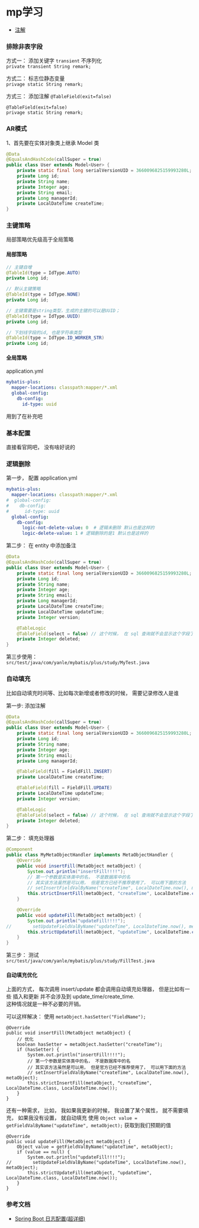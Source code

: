 # mp学习

- [注解](https://mybatis.plus/guide/annotation.html)


### 排除非表字段
方式一： 添加关键字 `transient` 不序列化                     
`private transient String remark;`

方式二： 标志位静态变量                    
`privage static String remark;`

方式三： 添加注解 `@TableField(exit=false)`                                     
```
@TableField(exit=false)
privage static String remark;
```

### AR模式
1、首先要在实体对象类上继承 Model 类
```java
@Data
@EqualsAndHashCode(callSuper = true)
public class User extends Model<User> {
    private static final long serialVersionUID = 3660096825159993280L;
    private Long id;
    private String name;
    private Integer age;
    private String email;
    private Long managerId;
    private LocalDateTime createTime;
}
```


### 主键策略

局部策略优先级高于全局策略

#### 局部策略
```java
// 主键自增
@TableId(type = IdType.AUTO)
private Long id;

// 默认主键策略
@TableId(type = IdType.NONE)
private Long id;

// 主键需要是string类型，生成的主键的可以是UUID；
@TableId(type = IdType.UUID)
private Long id;

// 下划线字段的id, 也是字符串类型
@TableId(type = IdType.ID_WORKER_STR)
private Long id;
```

#### 全局策略
application.yml
```yml
mybatis-plus:
  mapper-locations: classpath:mapper/*.xml
  global-config:
    db-config:
      id-type: uuid
```

用到了在补充吧


### 基本配置
直接看官网吧， 没有啥好说的


### 逻辑删除
第一步， 配置 application.yml
```yml
mybatis-plus:
  mapper-locations: classpath:mapper/*.xml
#  global-config:
#    db-config:
#      id-type: uuid
  global-config:
    db-config:
      logic-not-delete-value: 0  # 逻辑未删除 默认也是这样的
      logic-delete-value: 1 # 逻辑删除的是1 默认也是这样的
```

第二步： 在 entity 中添加备注
```java
@Data
@EqualsAndHashCode(callSuper = true)
public class User extends Model<User> {
    private static final long serialVersionUID = 3660096825159993280L;
    private Long id;
    private String name;
    private Integer age;
    private String email;
    private Long managerId;
    private LocalDateTime createTime;
    private LocalDateTime updateTime;
    private Integer version;

    @TableLogic
    @TableField(select = false) // 这个时候， 在 sql 查询就不会显示这个字段了
    private Integer deleted;
}
```

第三步使用：                              
`src/test/java/com/yanle/mybatis/plus/study/MyTest.java`


### 自动填充
比如自动填充时间等、比如每次新增或者修改的时候， 需要记录修改人是谁

第一步: 添加注解
```java
@Data
@EqualsAndHashCode(callSuper = true)
public class User extends Model<User> {
    private static final long serialVersionUID = 3660096825159993280L;
    private Long id;
    private String name;
    private Integer age;
    private String email;
    private Long managerId;

    @TableField(fill = FieldFill.INSERT)
    private LocalDateTime createTime;

    @TableField(fill = FieldFill.UPDATE)
    private LocalDateTime updateTime;
    private Integer version;

    @TableLogic
    @TableField(select = false) // 这个时候， 在 sql 查询就不会显示这个字段了
    private Integer deleted;
}
```

第二步： 填充处理器
```java
@Component
public class MyMetaObjectHandler implements MetaObjectHandler {
    @Override
    public void insertFill(MetaObject metaObject) {
        System.out.println("insertFill!!!!");
        // 第一个参数是实体类中的名， 不是数据库中的名
        // 其实该方法虽然是可以用， 但是官方已经不推荐使用了， 可以用下面的方法
        // setInsertFieldValByName("createTime", LocalDateTime.now(), metaObject);
        this.strictInsertFill(metaObject, "createTime", LocalDateTime.class, LocalDateTime.now());
    }

    @Override
    public void updateFill(MetaObject metaObject) {
        System.out.println("updateFill!!!!");
//        setUpdateFieldValByName("updateTime", LocalDateTime.now(), metaObject);
        this.strictUpdateFill(metaObject, "updateTime", LocalDateTime.class, LocalDateTime.now());
    }
}
```

第三步： 测试                             
`src/test/java/com/yanle/mybatis/plus/study/FillTest.java`

#### 自动填充优化
上面的方式， 每次调用 insert/update 都会调用自动填充处理器， 但是比如有一些 插入和更新 并不会涉及到
update_time/create_time.                            
这种情况就是一种不必要的开销。                             

可以这样解决： 使用 `metaObject.hasSetter("FieldName");`            
```
@Override
public void insertFill(MetaObject metaObject) {
    // 优化
    boolean hasSetter = metaObject.hasSetter("createTime");
    if (hasSetter) {
        System.out.println("insertFill!!!!");
        // 第一个参数是实体类中的名， 不是数据库中的名
        // 其实该方法虽然是可以用， 但是官方已经不推荐使用了， 可以用下面的方法
        // setInsertFieldValByName("createTime", LocalDateTime.now(), metaObject);
        this.strictInsertFill(metaObject, "createTime", LocalDateTime.class, LocalDateTime.now());
    }
}
```

还有一种需求， 比如， 我如果我更新的时候， 我设置了某个属性， 就不需要填充， 如果我没有设置， 就自动填充
使用 `Object value = getFieldValByName("updateTime", metaObject);` 获取到我们预期的值
```
@Override
public void updateFill(MetaObject metaObject) {
    Object value = getFieldValByName("updateTime", metaObject);
    if (value == null) {
        System.out.println("updateFill!!!!");
//        setUpdateFieldValByName("updateTime", LocalDateTime.now(), metaObject);
        this.strictUpdateFill(metaObject, "updateTime", LocalDateTime.class, LocalDateTime.now());
    }
}
```




### 参考文档
- [Spring Boot 日志配置(超详细)](https://blog.csdn.net/Inke88/article/details/75007649)